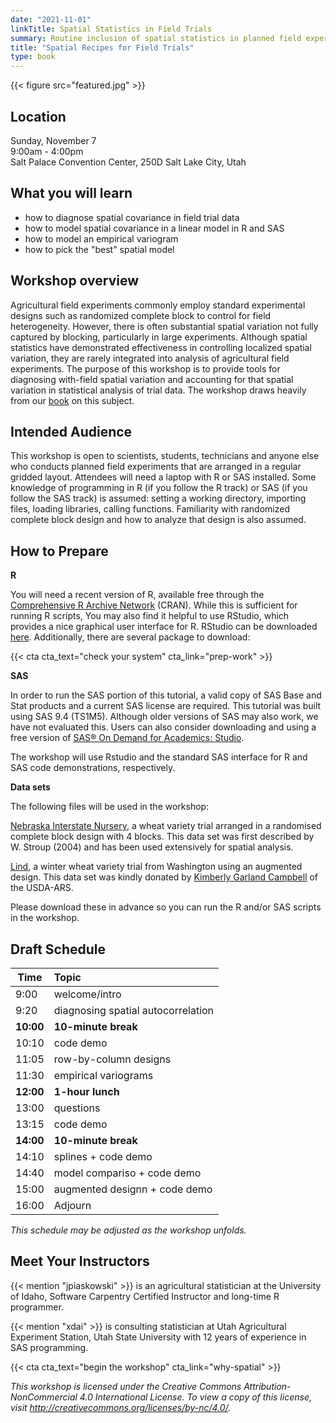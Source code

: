 ```yaml
---
date: "2021-11-01"
linkTitle: Spatial Statistics in Field Trials
summary: Routine inclusion of spatial statistics in planned field experiments
title: "Spatial Recipes for Field Trials"
type: book
---
```


{{< figure src="featured.jpg" >}}

## Location

Sunday, November 7  
9:00am - 4:00pm  
Salt Palace Convention Center, 250D
Salt Lake City, Utah

## What you will learn

* how to diagnose spatial covariance in field trial data
* how to model spatial covariance in a linear model in R and SAS
* how to model an empirical variogram
* how to pick the "best" spatial model

## Workshop overview

Agricultural field experiments commonly employ standard experimental designs such as randomized complete block to control for field heterogeneity.  However, there is often substantial spatial variation not fully captured by blocking, particularly in large experiments. Although spatial statistics have demonstrated effectiveness in controlling localized spatial variation, they are rarely integrated into analysis of agricultural field experiments. The purpose of this workshop is to provide tools for diagnosing with-field spatial variation and accounting for that spatial variation in statistical analysis of trial data. The workshop draws heavily from our [book](https://idahoagstats.github.io/guide-to-field-trial-spatial-analysis/) on this subject.  

## Intended Audience

This workshop is open to scientists, students, technicians and anyone else who conducts planned field experiments that are arranged in a regular gridded layout. Attendees will need a laptop with R or SAS installed. Some knowledge of programming in R (if you follow the R track) or SAS (if you follow the SAS track) is assumed: setting a working directory, importing files, loading libraries, calling functions. Familiarity with randomized complete block design and how to analyze that design is also assumed.

## How to Prepare

**R**

You will need a recent version of R, available free through the [Comprehensive R Archive Network](https://cran.r-project.org/) (CRAN). While this is sufficient for running R scripts, You may also find it helpful to use RStudio, which provides a nice graphical user interface for R. RStudio can be downloaded [here](https://www.rstudio.com/products/rstudio/download/). Additionally, there are several package to download:  

{{< cta cta_text="check your system" cta_link="prep-work" >}}

**SAS**

In order to run the SAS portion of this tutorial, a valid copy of SAS Base and Stat products and a current SAS license are required. This tutorial was built using SAS 9.4 (TS1M5). Although older versions of SAS may also work, we have not evaluated this. Users can also consider downloading and using a free version of [SAS® On Demand for Academics: Studio](https://www.sas.com/en_us/software/on-demand-for-academics/references/getting-started-with-sas-ondemand-for-academics-studio.html).

The workshop will use Rstudio and the standard SAS interface for R and SAS code demonstrations, respectively. 

**Data sets**

The following files will be used in the workshop: 
 
[Nebraska Interstate Nursery](https://raw.githubusercontent.com/IdahoAgStats/guide-to-field-trial-spatial-analysis/master/data/stroup_nin_wheat.csv), a wheat variety trial arranged in a randomised complete block design with 4 blocks. This data set was first described by W. Stroup (2004) and has been used extensively for spatial analysis. 

[Lind](https://raw.githubusercontent.com/IdahoAgStats/guide-to-field-trial-spatial-analysis/master/data/AB19F5_LIND.csv), a winter wheat variety trial from Washington using an augmented design. This data set was kindly donated by [Kimberly Garland Campbell](https://www.ars.usda.gov/pacific-west-area/pullman-wa/whgq/people/kimberly-garland-campbell/) of the USDA-ARS. 

Please download these in advance so you can run the R and/or SAS scripts in the workshop.

## Draft Schedule

| Time  |      Topic   | 
|-------|:-------------|
| 9:00  |  welcome/intro | 
| 9:20  |  diagnosing spatial autocorrelation |   
| **10:00** | **10-minute break** | 
| 10:10 | code demo |
| 11:05 | row-by-column designs |
| 11:30 | empirical variograms |
| **12:00** | **1-hour lunch** |
| 13:00 | questions |
| 13:15 | code demo |
| **14:00** | **10-minute break** |
| 14:10 | splines + code demo |
| 14:40 | model compariso + code demo |
| 15:00 | augmented designn + code demo |
| 16:00 | Adjourn |

*This schedule may be adjusted as the workshop unfolds.* 

## Meet Your Instructors

{{< mention "jpiaskowski" >}} is an agricultural statistician at the University of Idaho, Software Carpentry Certified Instructor and long-time R programmer. 


{{< mention "xdai" >}} is consulting statistician at Utah Agricultural Experiment Station, Utah State University with 12 years of experience in SAS programming.  


{{< cta cta_text="begin the workshop" cta_link="why-spatial" >}}

*This workshop is licensed under the Creative Commons Attribution-NonCommercial 4.0 International License. To view a copy of this license, visit http://creativecommons.org/licenses/by-nc/4.0/.*

